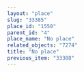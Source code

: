 ```yaml
---
layout: "place"
slug: "33385"
place_id: "1550"
parent_id: "4"
place_name: "No place"
related_objects: "7274"
title: "No place"
previous_item: "33388"
---
```

